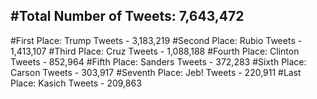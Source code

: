 #Total Number of Tweets: 7,643,472 
---
#First Place: Trump Tweets - 3,183,219
#Second Place: Rubio Tweets - 1,413,107
#Third Place: Cruz Tweets - 1,088,188
#Fourth Place: Clinton Tweets - 852,964
#Fifth Place: Sanders Tweets - 372,283
#Sixth Place: Carson Tweets - 303,917
#Seventh Place: Jeb! Tweets - 220,911
#Last Place: Kasich Tweets - 209,863
